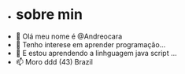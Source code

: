 - # sobre min
- 👋 Olá meu nome é @Andreocara
- 👀 Tenho interese em aprender programação...
- 🌱 E estou aprendendo a linhguagem java script ...
- 📫 Moro ddd (43) Brazil

<!---
Andreocara/Andreocara is a ✨ special ✨ repository because its `README.md` (this file) appears on your GitHub profile.
You can click the Preview link to take a look at your changes.
--->
